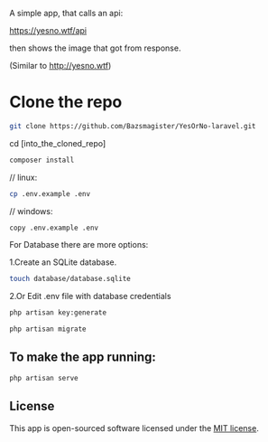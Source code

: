 A simple app, that calls an api:

https://yesno.wtf/api

then shows the image that got from response.

(Similar to http://yesno.wtf)

# Clone the repo

```sh
git clone https://github.com/Bazsmagister/YesOrNo-laravel.git
```

cd [into_the_cloned_repo]

```sh
composer install
```

// linux:

```sh
cp .env.example .env
```

// windows:

```sh
copy .env.example .env
```

For Database there are more options:

1.Create an SQLite database.

```sh
touch database/database.sqlite
```

2.Or Edit .env file with database credentials

```sh
php artisan key:generate
```

```sh
php artisan migrate
```

<!---

## If there are some frontend stuff, you want to use, or using, Vue, react etc...:

`npm install`

`npm run dev` or `npx mix` //on newer version of laravel-mix

-->

## To make the app running:

```sh
php artisan serve
```

## License

This app is open-sourced software licensed under the [MIT license](https://opensource.org/licenses/MIT).
